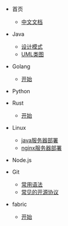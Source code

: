 - 首页
    - [中文文档](zh-cn/README.md)
    
- Java
	- [设计模式](zh-cn/Java/设计模式.md)
	- [UML类图](zh-cn/Java/UML.md)
- Golang
	- [开始](zh-cn/Golang/start.md)
- Python

- Rust
	- [开始](zh-cn/Rust/start.md)
- Linux
	- [java服务器部署](zh-cn/Linux/java.md)
	- [nginx服务器部署](zh-cn/Linux/nginx.md)
- Node.js
 
- Git
	- [常用语法](zh-cn/Git/常用语法.md)
	- [常见的开源协议](zh-cn/Git/常见的开源协议.md)
- fabric
	- [开始](zh-cn/Fabric/start.md)